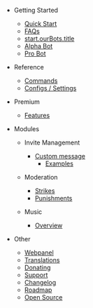 - Getting Started

  - [Quick Start](/ru/getting-started/quick-start.md)
  - [FAQs](/ru/getting-started/faq.md)
  - [start.ourBots.title](/ru/getting-started/our-bots.md)
  - [Alpha Bot](/ru/getting-started/alpha.md)
  - [Pro Bot](/ru/getting-started/pro.md)

- Reference

  - [Commands](/ru/reference/commands.md)
  - [Configs / Settings](/ru/reference/settings.md)

- Premium

  - [Features](/ru/premium/features.md)

- Modules

  - Invite Management

    - [Custom message](/ru/modules/invites/custom-messages.md)
      - [Examples](/ru/modules/invites/examples.md)

  - Moderation

    - [Strikes](/ru/modules/moderation/strikes.md)
    - [Punishments](/ru/modules/moderation/punishments.md)

  - Music

    - [Overview](/ru/modules/music/overview.md)

- Other

  - [Webpanel](/ru/other/webpanel.md)
  - [Translations](/ru/other/translations.md)
  - [Donating](/ru/other/donating.md)
  - [Support](/ru/other/support.md)
  - [Changelog](/ru/other/changelog.md)
  - [Roadmap](/ru/other/roadmap.md)
  - [Open Source](/ru/other/open-source.md)
